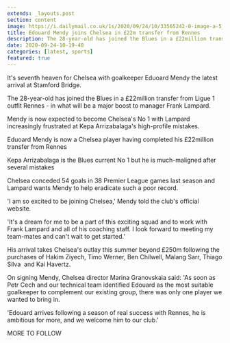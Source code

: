 ```yaml
---
extends: _layouts.post
section: content
image: https://i.dailymail.co.uk/1s/2020/09/24/10/33565242-0-image-a-5_1600938268277.jpg 
title: Edouard Mendy joins Chelsea in £22m transfer from Rennes 
description: The 28-year-old has joined the Blues in a £22million transfer from Ligue 1 outfit Rennes - in what will be a major boost to manager Frank Lampard. He is now expected to become their No 1 goalkeeper. 
date: 2020-09-24-10-19-40 
categories: [latest, sports] 
featured: true 
--- 
```

It's seventh heaven for Chelsea with goalkeeper Eduoard Mendy the latest arrival at Stamford Bridge.

The 28-year-old has joined the Blues in a £22million transfer from Ligue 1 outfit Rennes - in what will be a major boost to manager Frank Lampard.

Mendy is now expected to become Chelsea's No 1 with Lampard increasingly frustrated at Kepa Arrizabalaga's high-profile mistakes.

Eduoard Mendy is now a Chelsea player having completed his £22million transfer from Rennes

Kepa Arrizabalaga is the Blues current No 1 but he is much-maligned after several mistakes

Chelsea conceded 54 goals in 38 Premier League games last season and Lampard wants Mendy to help eradicate such a poor record. 

'I am so excited to be joining Chelsea,' Mendy told the club's official website. 

'It's a dream for me to be a part of this exciting squad and to work with Frank Lampard and all of his coaching staff. I look forward to meeting my team-mates and can't wait to get started.' 

His arrival takes Chelsea's outlay this summer beyond £250m following the purchases of Hakim Ziyech, Timo Werner, Ben Chilwell, Malang Sarr, Thiago Silva  and Kai Havertz.

On signing Mendy, Chelsea director Marina Granovskaia said: 'As soon as Petr Cech and our technical team identified Edouard as the most suitable goalkeeper to complement our existing group, there was only one player we wanted to bring in. 

'Edouard arrives following a season of real success with Rennes, he is ambitious for more, and we welcome him to our club.' 

MORE TO FOLLOW

